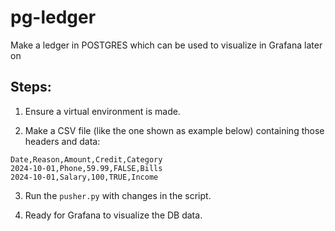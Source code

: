 # pg-ledger
Make a ledger in POSTGRES which can be used to visualize in Grafana later on


## Steps:
1. Ensure a virtual environment is made.

2. Make a CSV file (like the one shown as example below) containing those headers and data:
```
Date,Reason,Amount,Credit,Category
2024-10-01,Phone,59.99,FALSE,Bills
2024-10-01,Salary,100,TRUE,Income
```

3. Run the `pusher.py` with changes in the script.

4. Ready for Grafana to visualize the DB data.
